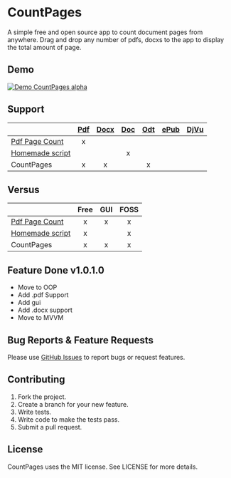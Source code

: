 # CountPages

A simple free and open source app to count document pages from anywhere. Drag and drop any number of pdfs, docxs to the app to display the total amount of page.

## Demo

[![Demo CountPages alpha](http://share.gifyoutube.com/KzB6Gb.gif)](https://www.youtube.com/watch?v=ek1j272iAmc)

## Support

|                       | [Pdf][1]  | [Docx][2] | [Doc][3]  | [Odt][4]  | [ePub][5] | [DjVu][6] |
| --------------------- |:---------:|:---------:|:---------:|:---------:|:---------:|:---------:|
| [Pdf Page Count][10]  |     x     |           |           |           |           |           |
| [Homemade script][11] |           |           |     x     |           |           |           |
| CountPages            |     x     |     x     |           |     x     |           |           |

[1]: http://en.wikipedia.org/wiki/Pdf
[2]: http://en.wikipedia.org/wiki/docx
[3]: http://en.wikipedia.org/wiki/doc
[4]: http://en.wikipedia.org/wiki/OpenDocument
[5]: http://en.wikipedia.org/wiki/EPUB
[6]: http://en.wikipedia.org/wiki/DjVu

[10]: http://sourceforge.net/projects/pdfpagecount/
[11]: http://blogs.technet.com/b/heyscriptingguy/archive/2006/09/07/how-can-i-get-a-total-page-count-for-all-the-word-documents-in-a-folder.aspx

## Versus

|                       |    Free   |   GUI     |    FOSS   |
| --------------------- |:---------:|:---------:|:---------:|
| [Pdf Page Count][10]  |     x     |     x     |     x     |
| [Homemade script][11] |     x     |           |     x     |
| CountPages            |     x     |     x     |     x     |


## Feature Done v1.0.1.0

* Move to OOP
* Add .pdf Support
* Add gui
* Add .docx support
* Move to MVVM

## Bug Reports & Feature Requests

Please use [GitHub Issues](https://github.com/aloisdg/CountPages/issues) to report bugs or request features.

## Contributing

1. Fork the project.
2. Create a branch for your new feature.
3. Write tests.
4. Write code to make the tests pass.
5. Submit a pull request.

## License

CountPages uses the MIT license. See LICENSE for more details.
